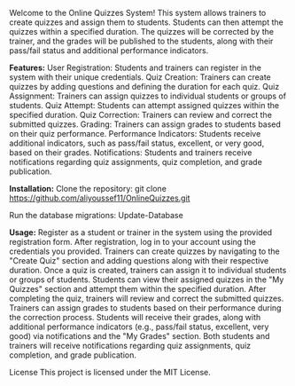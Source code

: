 Welcome to the Online Quizzes System! This system allows trainers to create quizzes and assign them to students. Students can then attempt the quizzes within a 
specified duration. The quizzes will be corrected by the trainer, and the grades will be published to the students, along with their pass/fail status and additional 
performance indicators.

**Features:**
User Registration: Students and trainers can register in the system with their unique credentials.
Quiz Creation: Trainers can create quizzes by adding questions and defining the duration for each quiz.
Quiz Assignment: Trainers can assign quizzes to individual students or groups of students.
Quiz Attempt: Students can attempt assigned quizzes within the specified duration.
Quiz Correction: Trainers can review and correct the submitted quizzes.
Grading: Trainers can assign grades to students based on their quiz performance.
Performance Indicators: Students receive additional indicators, such as pass/fail status, excellent, or very good, based on their grades.
Notifications: Students and trainers receive notifications regarding quiz assignments, quiz completion, and grade publication.

**Installation:**
Clone the repository:
git clone https://github.com/aliyoussef11/OnlineQuizzes.git

Run the database migrations:
Update-Database


**Usage:**
Register as a student or trainer in the system using the provided registration form.
After registration, log in to your account using the credentials you provided.
Trainers can create quizzes by navigating to the "Create Quiz" section and adding questions along with their respective duration.
Once a quiz is created, trainers can assign it to individual students or groups of students.
Students can view their assigned quizzes in the "My Quizzes" section and attempt them within the specified duration.
After completing the quiz, trainers will review and correct the submitted quizzes.
Trainers can assign grades to students based on their performance during the correction process.
Students will receive their grades, along with additional performance indicators (e.g., pass/fail status, excellent, very good) via notifications and the "My Grades" section.
Both students and trainers will receive notifications regarding quiz assignments, quiz completion, and grade publication.

License
This project is licensed under the MIT License.
